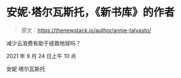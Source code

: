 # 安妮·塔尔瓦斯托，《新书库》的作者

> 原文：<https://thenewstack.io/author/annie-talvasto/>

减少云浪费有助于拯救地球吗？

2021 年 9 月 24 日上午 10 点

安妮·塔尔瓦斯托